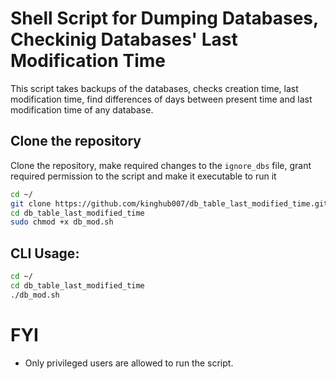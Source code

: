 # Shell Script for Dumping Databases, Checkinig Databases' Last Modification Time
This script takes backups of the databases, checks creation time, last modification time, find differences of days between present time and last modification time of any database.

## Clone the repository
Clone the repository, make required changes to the `ignore_dbs` file, grant required permission to the script and make it executable to run it 
```bash
cd ~/
git clone https://github.com/kinghub007/db_table_last_modified_time.git
cd db_table_last_modified_time
sudo chmod +x db_mod.sh
```

## CLI Usage:
```bash
cd ~/
cd db_table_last_modified_time
./db_mod.sh
```

# FYI
* Only privileged users are allowed to run the script.
